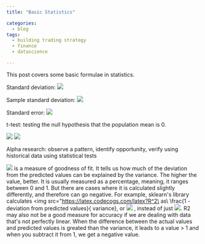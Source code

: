 ```yaml
---
title: "Basic Statistics"

categories:
  - blog
tags:
  - building trading strategy
  - finance
  - datascience

---
```


This post covers some basic formulae in statistics.


Standard deviation: <img src="https://render.githubusercontent.com/render/math?math=\sqrt{\frac{\sum_{i=1}^{n} (x-\overline{\rm x})^2}{n}}">

Sample standard deviation: <img src="https://render.githubusercontent.com/render/math?math=\sqrt{\frac{\sum_{i=1}^{n} (x-\overline{\rm x})^2}{n-1}}">

Standard error: <img src="https://render.githubusercontent.com/render/math?math=\frac {sample%20\ standard%20\ deviation}{\sqrt{n}} ">

t-test: testing the null hypothesis that the population mean is 0.

<img src="https://render.githubusercontent.com/render/math?math=t%20=%20\frac%20{x-\mu}{sample\ %20%20SD_{\overline%20{x}}} = \frac%20{x}{sample\ %20%20SD_{\overline%20{x}}}">

<img src="https://render.githubusercontent.com/render/math?math=e^{i%20\pi}%20=%20-1">

Alpha research: observe a pattern, identify opportunity, verify using historical data using statistical tests

<img src="https://latex.codecogs.com/latex?R^2"> is a measure of goodness of fit. It tells us how much of the deviation from the predicted values can be explained by the variance. The higher the value, better. It is usually measured as a percentage, meaning, it ranges between 0 and 1. But there are cases where it is calculated slightly differently, and therefore can go negative. For example, sklearn's library calculates <img src="https://latex.codecogs.com/latex?R^2\ as\ \frac{1 - deviation from predicted values}{ variance}, or <img src="https://render.githubusercontent.com/render/math?math=R^2 = 1 - \frac{\sum_{i=1}^{n} (x-\tilde{x})^2 } {\sum_{i=1}^{n} (x-\overline{x})^2}"> , instead of just <img src="https://render.githubusercontent.com/render/math?math=R^2 = \frac{\sum_{i=1}^{n} (x-\tilde{x})^2 } {\sum_{i=1}^{n} (x-\overline{x})^2}">. R2 may also not be a good measure for accuracy if we are dealing with data that's not perfectly linear. When the difference between the actual values and predicted values is greated than the variance, it leads to a value > 1 and when you subtract it from 1, we get a negative value. 

